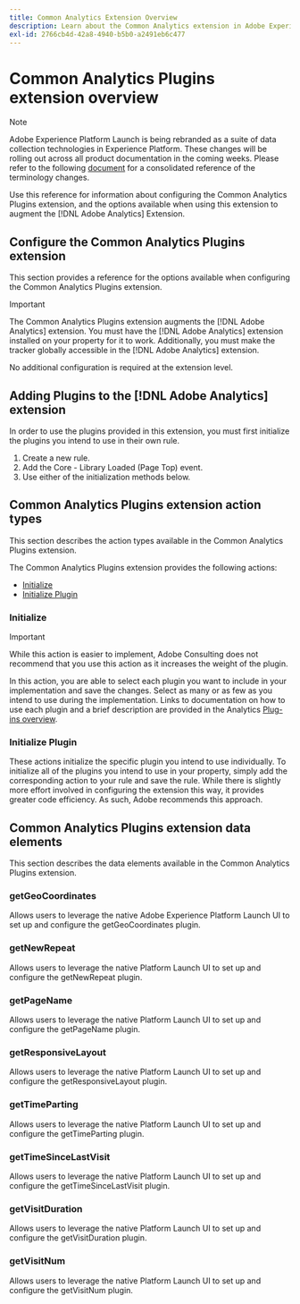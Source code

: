 ```yaml
---
title: Common Analytics Extension Overview
description: Learn about the Common Analytics extension in Adobe Experience Platform Launch.
exl-id: 2766cb4d-42a8-4940-b5b0-a2491eb6c477
---
```

# Common Analytics Plugins extension overview

>[!NOTE]
>
>Adobe Experience Platform Launch is being rebranded as a suite of data collection technologies in Experience Platform. These changes will be rolling out across all product documentation in the coming weeks. Please refer to the following [document](../../../launch-name-updates) for a consolidated reference of the terminology changes.

Use this reference for information about configuring the Common Analytics Plugins extension, and the options available when using this extension to augment the [!DNL Adobe Analytics] Extension.

## Configure the Common Analytics Plugins extension

This section provides a reference for the options available when configuring the Common Analytics Plugins extension.

>[!IMPORTANT]
>
>The Common Analytics Plugins extension augments the [!DNL Adobe Analytics] extension. You must have the [!DNL Adobe Analytics] extension installed on your property for it to work. Additionally, you must make the tracker globally accessible in the [!DNL Adobe Analytics] extension.

No additional configuration is required at the extension level.

## Adding Plugins to the [!DNL Adobe Analytics] extension

In order to use the plugins provided in this extension, you must first initialize the plugins you intend to use in their own rule.

1. Create a new rule.
1. Add the Core - Library Loaded (Page Top) event.
1. Use either of the initialization methods below.

## Common Analytics Plugins extension action types

This section describes the action types available in the Common Analytics Plugins extension.

The Common Analytics Plugins extension provides the following actions:

* [Initialize](#initialize)
* [Initialize Plugin](#initialize-plugin)

### Initialize

>[!IMPORTANT]
>
>While this action is easier to implement, Adobe Consulting does not recommend that you use this action as it increases the weight of the plugin.

In this action, you are able to select each plugin you want to include in your implementation and save the changes. Select as many or as few as you intend to use during the implementation. Links to documentation on how to use each plugin and a brief description are provided in the Analytics [Plug-ins overview](https://docs.adobe.com/content/help/en/analytics/implementation/vars/plugins/impl-plugins.html).

### Initialize Plugin

These actions initialize the specific plugin you intend to use individually. To initialize all of the plugins you intend to use in your property, simply add the corresponding action to your rule and save the rule. While there is slightly more effort involved in configuring the extension this way, it provides greater code efficiency. As such, Adobe recommends this approach.

## Common Analytics Plugins extension data elements

This section describes the data elements available in the Common Analytics Plugins extension.

### getGeoCoordinates

Allows users to leverage the native Adobe Experience Platform Launch UI to set up and configure the getGeoCoordinates plugin. 

### getNewRepeat

Allows users to leverage the native Platform Launch UI to set up and configure the getNewRepeat plugin. 

### getPageName

Allows users to leverage the native Platform Launch UI to set up and configure the getPageName plugin. 

### getResponsiveLayout

Allows users to leverage the native Platform Launch UI to set up and configure the getResponsiveLayout plugin. 

### getTimeParting

Allows users to leverage the native Platform Launch UI to set up and configure the getTimeParting plugin. 

### getTimeSinceLastVisit

Allows users to leverage the native Platform Launch UI to set up and configure the getTimeSinceLastVisit plugin. 

### getVisitDuration

Allows users to leverage the native Platform Launch UI to set up and configure the getVisitDuration plugin. 

### getVisitNum

Allows users to leverage the native Platform Launch UI to set up and configure the getVisitNum plugin.
